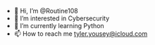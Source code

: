 - 👋 Hi, I’m @Routine108
- 👀 I’m interested in Cybersecurity
- 🌱 I’m currently learning Python
- 📫 How to reach me tyler.yousey@icloud.com


<!---
Routine108/Routine108 is a ✨ special ✨ repository because its `README.md` (this file) appears on your GitHub profile.
You can click the Preview link to take a look at your changes.
--->
